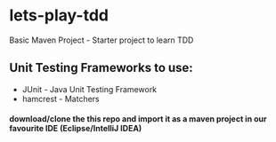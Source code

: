 # lets-play-tdd

Basic Maven Project - Starter project to learn TDD


## Unit Testing Frameworks to use:

- JUnit - Java Unit Testing Framework
- hamcrest - Matchers

#### download/clone the this repo and import it as a maven project in our favourite IDE (Eclipse/IntelliJ IDEA)
